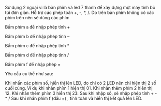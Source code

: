 Sử dụng 2 ngoại vi là bàn phím và led 7 thanh để xây dựng một máy tính bỏ túi đơn giản. Hỗ trợ các
phép toán +, -, *, /. Do trên bàn phím không có các phím trên nên sẽ dùng các phím

Bấm phím a để nhập phép tính +

Bấm phím b để nhập phép tính –

Bấm phím c để nhập phép tính *

Bấm phím d để nhập phép tính /

Bấm phím f để nhập phép =

Yêu cầu cụ thể như sau:

Khi nhấn các phím số, hiển thị lên LED, do chỉ có 2 LED nên chỉ hiện thị 2 số cuối cùng. Ví
dụ khi nhấn phím 1  hiện thị 01. Khi nhấn thêm phím 2  hiển thị 12. Khi nhấn thêm
phím 3  hiển thị 23.
Sau khi nhập số, sẽ nhập phép tính + - * /
Sau khi nhấn phím f (dấu =) , tính toán và hiển thị kết quả lên LED.

